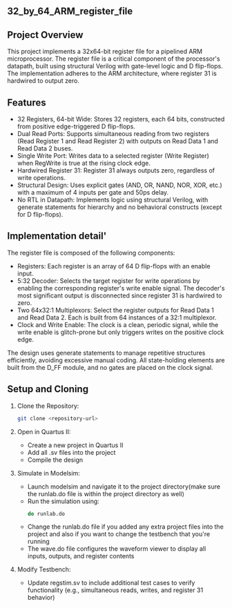 ## 32_by_64_ARM_register_file
## Project Overview
This project implements a 32x64-bit register file for a pipelined ARM microprocessor. The register file is a critical component of the processor's datapath, built using structural Verilog with gate-level logic and D flip-flops. The implementation adheres to the ARM architecture, where register 31 is hardwired to output zero.

## Features
- 32 Registers, 64-bit Wide: Stores 32 registers, each 64 bits, constructed from positive edge-triggered D flip-flops.
- Dual Read Ports: Supports simultaneous reading from two registers (Read Register 1 and Read Register 2) with outputs on Read Data 1 and Read Data 2 buses.
- Single Write Port: Writes data to a selected register (Write Register) when RegWrite is true at the rising clock edge.
- Hardwired Register 31: Register 31 always outputs zero, regardless of write operations.
- Structural Design: Uses explicit gates (AND, OR, NAND, NOR, XOR, etc.) with a maximum of 4 inputs per gate and 50ps delay.
- No RTL in Datapath: Implements logic using structural Verilog, with generate statements for hierarchy and no behavioral constructs (except for D flip-flops).

## Implementation detail'
The register file is composed of the following components:
- Registers: Each register is an array of 64 D flip-flops with an enable input.
- 5:32 Decoder: Selects the target register for write operations by enabling the corresponding register's write enable signal. The decoder's most significant output is disconnected since register 31 is hardwired to zero.
- Two 64x32:1 Multiplexors: Select the register outputs for Read Data 1 and Read Data 2. Each is built from 64 instances of a 32:1 multiplexor.
- Clock and Write Enable: The clock is a clean, periodic signal, while the write enable is glitch-prone but only triggers writes on the positive clock edge.

The design uses generate statements to manage repetitive structures efficiently, avoiding excessive manual coding. All state-holding elements are built from the D_FF module, and no gates are placed on the clock signal.

## Setup and Cloning
1. Clone the Repository:
   ```bash
   git clone <repository-url>
   ```

2. Open in Quartus II:
   - Create a new project in Quartus II
   - Add all .sv files into the project
   - Compile the design

3. Simulate in Modelsim:
   - Launch modelsim and navigate it to the project directory(make sure the runlab.do file is within the project directory as well)
   - Run the simulation using:
     ```bash
     do runlab.do
     ```
   - Change the runlab.do file if you added any extra project files into the project and also if you want to change the testbench that you're running
   - The wave.do file configures the waveform viewer to display all inputs, outputs, and register contents
  
4. Modify Testbench:
   - Update regstim.sv to include additional test cases to verify functionality (e.g., simultaneous reads, writes, and register 31 behavior)

